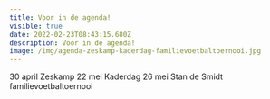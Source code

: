 ```yaml
---
title: Voor in de agenda!
visible: true
date: 2022-02-23T08:43:15.680Z
description: Voor in de agenda!
image: /img/agenda-zeskamp-kaderdag-familievoetbaltoernooi.jpg
---
```

30 april Zeskamp
22 mei Kaderdag
26 mei Stan de Smidt familievoetbaltoernooi